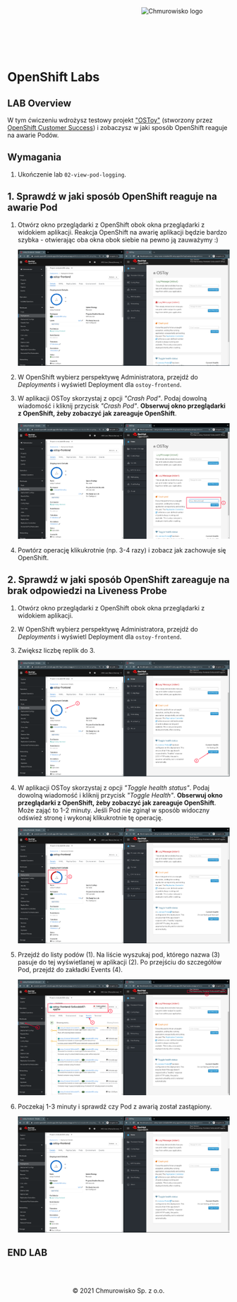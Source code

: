 <img src="../../../img/logo.png" alt="Chmurowisko logo" width="200"  align="right">
<br><br>
<br><br>
<br><br>

# OpenShift Labs

## LAB Overview

W tym ćwiczeniu wdrożysz testowy projekt ["OSToy"](https://github.com/openshift-cs/ostoy) (stworzony przez [OpenShift Customer Success](https://github.com/openshift-cs)) i zobaczysz w jaki sposób OpenShift reaguje na awarie Podów.

## Wymagania

1. Ukończenie lab `02-view-pod-logging`.

## 1. Sprawdź w jaki sposób OpenShift reaguje na awarie Pod

1. Otwórz okno przeglądarki z OpenShift obok okna przeglądarki z widokiem aplikacji. Reakcja OpenShift na awarię aplikacji będzie bardzo szybka - otwierając oba okna obok siebie na pewno ją zauważymy :)

   ![](./img/07-split-view.png)

1. W OpenShift wybierz perspektywę Administratora, przejdź do _Deployments_ i wyświetl Deployment dla `ostoy-frontend`.
1. W aplikacji OSToy skorzystaj z opcji _"Crash Pod"_. Podaj dowolną wiadomość i kliknij przycisk _"Crash Pod"_. **Obserwuj okno przeglądarki z OpenShift, żeby zobaczyć jak zareaguje OpenShift**.

   ![](./img/08-crash-pod.png)

1. Powtórz operację klikukrotnie (np. 3-4 razy) i zobacz jak zachowuje się OpenShift.

## 2. Sprawdź w jaki sposób OpenShift zareaguje na brak odpowiedzi na Liveness Probe

1. Otwórz okno przeglądarki z OpenShift obok okna przeglądarki z widokiem aplikacji.
1. W OpenShift wybierz perspektywę Administratora, przejdź do _Deployments_ i wyświetl Deployment dla `ostoy-frontend`.
1. Zwiększ liczbę replik do 3.

   ![](./img/09-scale-up.png)

1. W aplikacji OSToy skorzystaj z opcji _"Toggle health status"_. Podaj dowolną wiadomość i kliknij przycisk _"Toggle Health"_. **Obserwuj okno przeglądarki z OpenShift, żeby zobaczyć jak zareaguje OpenShift**. Może zająć to 1-2 minuty. Jeśli Pod nie zginął w sposób widoczny odśwież stronę i wykonaj klikukrotnie tę operację.

   ![](./img/10-pod-died.png)

1. Przejdź do listy podów (1). Na liście wyszukaj pod, którego nazwa (3) pasuje do tej wyświetlanej w aplikacji (2). Po przejściu do szczegółów Pod, przejdź do zakładki Events (4).

   ![](./img/11-pod-events.png)

1. Poczekaj 1-3 minuty i sprawdź czy Pod z awarią został zastąpiony.

   ![](./img/12-pod-recreated.png)

## END LAB

<br><br>

<center><p>&copy; 2021 Chmurowisko Sp. z o.o.<p></center>
